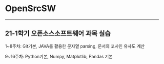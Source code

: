 # OpenSrcSW
___
## 21-1학기 오픈소스소프트웨어 과목 실습
1\~8주차: Git기본, JAVA를 활용한 문자열 parsing, 문서의 코사인 유사도 계산

9\~16주차: Python기본, Numpy, Matplotlib, Pandas 기본
